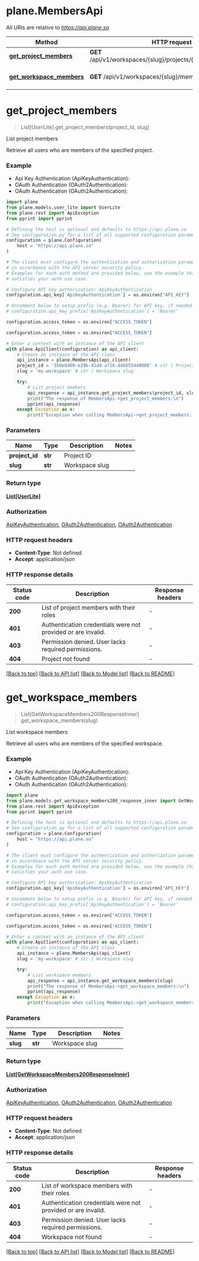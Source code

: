 # plane.MembersApi

All URIs are relative to *https://api.plane.so*

Method | HTTP request | Description
------------- | ------------- | -------------
[**get_project_members**](MembersApi.md#get_project_members) | **GET** /api/v1/workspaces/{slug}/projects/{project_id}/members/ | List project members
[**get_workspace_members**](MembersApi.md#get_workspace_members) | **GET** /api/v1/workspaces/{slug}/members/ | List workspace members


# **get_project_members**
> List[UserLite] get_project_members(project_id, slug)

List project members

Retrieve all users who are members of the specified project.

### Example

* Api Key Authentication (ApiKeyAuthentication):
* OAuth Authentication (OAuth2Authentication):
* OAuth Authentication (OAuth2Authentication):

```python
import plane
from plane.models.user_lite import UserLite
from plane.rest import ApiException
from pprint import pprint

# Defining the host is optional and defaults to https://api.plane.so
# See configuration.py for a list of all supported configuration parameters.
configuration = plane.Configuration(
    host = "https://api.plane.so"
)

# The client must configure the authentication and authorization parameters
# in accordance with the API server security policy.
# Examples for each auth method are provided below, use the example that
# satisfies your auth use case.

# Configure API key authorization: ApiKeyAuthentication
configuration.api_key['ApiKeyAuthentication'] = os.environ["API_KEY"]

# Uncomment below to setup prefix (e.g. Bearer) for API key, if needed
# configuration.api_key_prefix['ApiKeyAuthentication'] = 'Bearer'

configuration.access_token = os.environ["ACCESS_TOKEN"]

configuration.access_token = os.environ["ACCESS_TOKEN"]

# Enter a context with an instance of the API client
with plane.ApiClient(configuration) as api_client:
    # Create an instance of the API class
    api_instance = plane.MembersApi(api_client)
    project_id = '550e8400-e29b-41d4-a716-446655440000' # str | Project ID
    slug = 'my-workspace' # str | Workspace slug

    try:
        # List project members
        api_response = api_instance.get_project_members(project_id, slug)
        print("The response of MembersApi->get_project_members:\n")
        pprint(api_response)
    except Exception as e:
        print("Exception when calling MembersApi->get_project_members: %s\n" % e)
```



### Parameters


Name | Type | Description  | Notes
------------- | ------------- | ------------- | -------------
 **project_id** | **str**| Project ID | 
 **slug** | **str**| Workspace slug | 

### Return type

[**List[UserLite]**](UserLite.md)

### Authorization

[ApiKeyAuthentication](../README.md#ApiKeyAuthentication), [OAuth2Authentication](../README.md#OAuth2Authentication), [OAuth2Authentication](../README.md#OAuth2Authentication)

### HTTP request headers

 - **Content-Type**: Not defined
 - **Accept**: application/json

### HTTP response details

| Status code | Description | Response headers |
|-------------|-------------|------------------|
**200** | List of project members with their roles |  -  |
**401** | Authentication credentials were not provided or are invalid. |  -  |
**403** | Permission denied. User lacks required permissions. |  -  |
**404** | Project not found |  -  |

[[Back to top]](#) [[Back to API list]](../README.md#documentation-for-api-endpoints) [[Back to Model list]](../README.md#documentation-for-models) [[Back to README]](../README.md)

# **get_workspace_members**
> List[GetWorkspaceMembers200ResponseInner] get_workspace_members(slug)

List workspace members

Retrieve all users who are members of the specified workspace.

### Example

* Api Key Authentication (ApiKeyAuthentication):
* OAuth Authentication (OAuth2Authentication):
* OAuth Authentication (OAuth2Authentication):

```python
import plane
from plane.models.get_workspace_members200_response_inner import GetWorkspaceMembers200ResponseInner
from plane.rest import ApiException
from pprint import pprint

# Defining the host is optional and defaults to https://api.plane.so
# See configuration.py for a list of all supported configuration parameters.
configuration = plane.Configuration(
    host = "https://api.plane.so"
)

# The client must configure the authentication and authorization parameters
# in accordance with the API server security policy.
# Examples for each auth method are provided below, use the example that
# satisfies your auth use case.

# Configure API key authorization: ApiKeyAuthentication
configuration.api_key['ApiKeyAuthentication'] = os.environ["API_KEY"]

# Uncomment below to setup prefix (e.g. Bearer) for API key, if needed
# configuration.api_key_prefix['ApiKeyAuthentication'] = 'Bearer'

configuration.access_token = os.environ["ACCESS_TOKEN"]

configuration.access_token = os.environ["ACCESS_TOKEN"]

# Enter a context with an instance of the API client
with plane.ApiClient(configuration) as api_client:
    # Create an instance of the API class
    api_instance = plane.MembersApi(api_client)
    slug = 'my-workspace' # str | Workspace slug

    try:
        # List workspace members
        api_response = api_instance.get_workspace_members(slug)
        print("The response of MembersApi->get_workspace_members:\n")
        pprint(api_response)
    except Exception as e:
        print("Exception when calling MembersApi->get_workspace_members: %s\n" % e)
```



### Parameters


Name | Type | Description  | Notes
------------- | ------------- | ------------- | -------------
 **slug** | **str**| Workspace slug | 

### Return type

[**List[GetWorkspaceMembers200ResponseInner]**](GetWorkspaceMembers200ResponseInner.md)

### Authorization

[ApiKeyAuthentication](../README.md#ApiKeyAuthentication), [OAuth2Authentication](../README.md#OAuth2Authentication), [OAuth2Authentication](../README.md#OAuth2Authentication)

### HTTP request headers

 - **Content-Type**: Not defined
 - **Accept**: application/json

### HTTP response details

| Status code | Description | Response headers |
|-------------|-------------|------------------|
**200** | List of workspace members with their roles |  -  |
**401** | Authentication credentials were not provided or are invalid. |  -  |
**403** | Permission denied. User lacks required permissions. |  -  |
**404** | Workspace not found |  -  |

[[Back to top]](#) [[Back to API list]](../README.md#documentation-for-api-endpoints) [[Back to Model list]](../README.md#documentation-for-models) [[Back to README]](../README.md)

